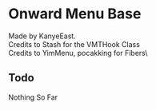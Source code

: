 # Onward Menu Base

Made by KanyeEast.\
Credits to Stash for the VMTHook Class\
Credits to YimMenu, pocakking for Fibers\
## Todo
Nothing So Far
